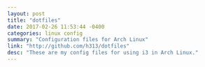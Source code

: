 ```yaml
---
layout: post
title: "dotfiles"
date: 2017-02-26 11:53:44 -0400
categories: linux config
summary: "Configuration files for Arch Linux"
link: "http://github.com/h313/dotfiles"
desc: "These are my config files for using i3 in Arch Linux."
---
```

